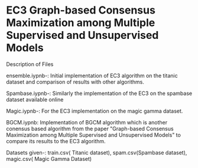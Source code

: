 # EC3 Graph-based Consensus Maximization among Multiple Supervised and Unsupervised Models


Description of Files

ensemble.iypnb-: Initial implementation of EC3 algorithm on the titanic dataset and comparison of results with other algorithms.

Spambase.iypnb-: Similarly the implementation of the EC3 on the spambase dataset available online

Magic.iypnb-: For the EC3 implementation on the magic gamma dataset.

BGCM.iypnb: Implementation of BGCM algorithm which is another conensus based algorithm from the paper "Graph-based Consensus Maximization among Multiple Supervised and Unsupervised Models" to compare its results to the EC3 algorithm.

Datasets given-: train.csv( Titanic dataset), spam.csv(Spambase dataset), magic.csv( Magic Gamma Dataset)


